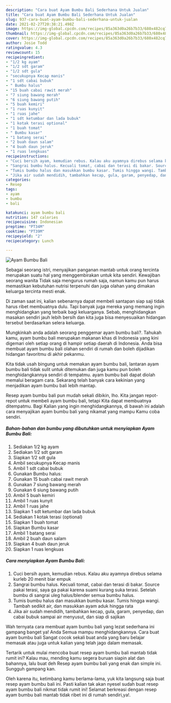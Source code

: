 ```yaml
---
description: "Cara buat Ayam Bumbu Bali Sederhana Untuk Jualan"
title: "Cara buat Ayam Bumbu Bali Sederhana Untuk Jualan"
slug: 937-cara-buat-ayam-bumbu-bali-sederhana-untuk-jualan
date: 2021-02-27T20:38:21.498Z
image: https://img-global.cpcdn.com/recipes/85a363d0a26b7b33/680x482cq70/ayam-bumbu-bali-foto-resep-utama.jpg
thumbnail: https://img-global.cpcdn.com/recipes/85a363d0a26b7b33/680x482cq70/ayam-bumbu-bali-foto-resep-utama.jpg
cover: https://img-global.cpcdn.com/recipes/85a363d0a26b7b33/680x482cq70/ayam-bumbu-bali-foto-resep-utama.jpg
author: Josie Todd
ratingvalue: 4.3
reviewcount: 15
recipeingredient:
- "1/2 kg ayam"
- "1/2 sdt garam"
- "1/2 sdt gula"
- "secukupnya Kecap manis"
- "1 sdt cabai bubuk"
- " Bumbu halus"
- "15 buah cabai rawit merah"
- "7 siung bawang merah"
- "6 siung bawang putih"
- "5 buah kemiri"
- "1 ruas kunyit"
- "1 ruas jahe"
- "1 sdt ketumbar dan lada bubuk"
- "1 kotak terasi optional"
- "1 buah tomat"
- " Bumbu kasar"
- "1 batang serai"
- "2 buah daun salam"
- "4 buah daun jeruk"
- "1 ruas lengkuas"
recipeinstructions:
- "Cuci bersih ayam, kemudian rebus. Kalau aku ayamnya direbus selama kurleb 20 menit biar empuk"
- "Sangrai bumbu halus. Kecuali tomat, cabai dan terasi di bakar. Source pakai terasi, saya ga pakai karena suami kurang suka terasi. Setelah bumbu di sangrai uleg halus/blender semua bumbu halus."
- "Tumis bumbu halus dan masukkan bumbu kasar. Tumis hingga wangi. Tambah sedikit air, dan masukkan ayam aduk hingga rata"
- "Jika air sudah mendidih, tambahkan kecap, gula, garam, penyedap, dan cabai bubuk sampai air menyusut, dan siap di sajikan"
categories:
- Resep
tags:
- ayam
- bumbu
- bali

katakunci: ayam bumbu bali 
nutrition: 147 calories
recipecuisine: Indonesian
preptime: "PT34M"
cooktime: "PT39M"
recipeyield: "2"
recipecategory: Lunch

---
```



![Ayam Bumbu Bali](https://img-global.cpcdn.com/recipes/85a363d0a26b7b33/680x482cq70/ayam-bumbu-bali-foto-resep-utama.jpg)

Sebagai seorang istri, menyajikan panganan mantab untuk orang tercinta merupakan suatu hal yang menggembirakan untuk kita sendiri. Kewajiban seorang  wanita Tidak saja mengurus rumah saja, namun kamu pun harus memastikan kebutuhan nutrisi terpenuhi dan juga olahan yang dimakan keluarga tercinta mesti enak.

Di zaman  saat ini, kalian sebenarnya dapat membeli santapan siap saji tidak harus ribet membuatnya dulu. Tapi banyak juga mereka yang memang ingin menghidangkan yang terbaik bagi keluarganya. Sebab, menghidangkan masakan sendiri jauh lebih bersih dan kita juga bisa menyesuaikan hidangan tersebut berdasarkan selera keluarga. 



Mungkinkah anda adalah seorang penggemar ayam bumbu bali?. Tahukah kamu, ayam bumbu bali merupakan makanan khas di Indonesia yang kini digemari oleh setiap orang di hampir setiap daerah di Indonesia. Anda bisa membuat ayam bumbu bali olahan sendiri di rumah dan boleh dijadikan hidangan favoritmu di akhir pekanmu.

Kita tidak usah bingung untuk memakan ayam bumbu bali, lantaran ayam bumbu bali tidak sulit untuk ditemukan dan juga kamu pun boleh menghidangkannya sendiri di tempatmu. ayam bumbu bali dapat diolah memalui beragam cara. Sekarang telah banyak cara kekinian yang menjadikan ayam bumbu bali lebih mantap.

Resep ayam bumbu bali pun mudah sekali dibikin, lho. Kita jangan repot-repot untuk membeli ayam bumbu bali, tetapi Kita dapat membuatnya ditempatmu. Bagi Kalian yang ingin menghidangkannya, di bawah ini adalah cara menyajikan ayam bumbu bali yang nikamat yang mampu Kamu coba sendiri.

<!--inarticleads1-->

##### Bahan-bahan dan bumbu yang dibutuhkan untuk menyiapkan Ayam Bumbu Bali:

1. Sediakan 1/2 kg ayam
1. Sediakan 1/2 sdt garam
1. Siapkan 1/2 sdt gula
1. Ambil secukupnya Kecap manis
1. Ambil 1 sdt cabai bubuk
1. Gunakan  Bumbu halus:
1. Gunakan 15 buah cabai rawit merah
1. Gunakan 7 siung bawang merah
1. Gunakan 6 siung bawang putih
1. Ambil 5 buah kemiri
1. Ambil 1 ruas kunyit
1. Ambil 1 ruas jahe
1. Siapkan 1 sdt ketumbar dan lada bubuk
1. Sediakan 1 kotak terasi (optional)
1. Siapkan 1 buah tomat
1. Siapkan  Bumbu kasar
1. Ambil 1 batang serai
1. Ambil 2 buah daun salam
1. Siapkan 4 buah daun jeruk
1. Siapkan 1 ruas lengkuas




<!--inarticleads2-->

##### Cara menyiapkan Ayam Bumbu Bali:

1. Cuci bersih ayam, kemudian rebus. Kalau aku ayamnya direbus selama kurleb 20 menit biar empuk
1. Sangrai bumbu halus. Kecuali tomat, cabai dan terasi di bakar. Source pakai terasi, saya ga pakai karena suami kurang suka terasi. Setelah bumbu di sangrai uleg halus/blender semua bumbu halus.
1. Tumis bumbu halus dan masukkan bumbu kasar. Tumis hingga wangi. Tambah sedikit air, dan masukkan ayam aduk hingga rata
1. Jika air sudah mendidih, tambahkan kecap, gula, garam, penyedap, dan cabai bubuk sampai air menyusut, dan siap di sajikan




Wah ternyata cara membuat ayam bumbu bali yang lezat sederhana ini gampang banget ya! Anda Semua mampu menghidangkannya. Cara buat ayam bumbu bali Sangat cocok sekali buat anda yang baru belajar memasak atau juga untuk kalian yang telah jago dalam memasak.

Tertarik untuk mulai mencoba buat resep ayam bumbu bali mantab tidak rumit ini? Kalau mau, mending kamu segera buruan siapin alat dan bahannya, lalu buat deh Resep ayam bumbu bali yang enak dan simple ini. Sungguh gampang kan. 

Oleh karena itu, ketimbang kamu berlama-lama, yuk kita langsung saja buat resep ayam bumbu bali ini. Pasti kalian tak akan nyesel sudah buat resep ayam bumbu bali nikmat tidak rumit ini! Selamat berkreasi dengan resep ayam bumbu bali mantab tidak ribet ini di rumah sendiri,ya!.

